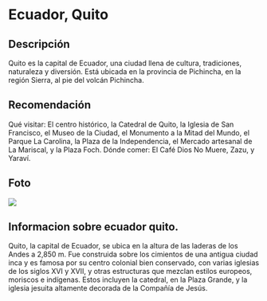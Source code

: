 # Ecuador, Quito


## Descripción

Quito es la capital de Ecuador, una ciudad llena de cultura, tradiciones, naturaleza y diversión. Está ubicada en la provincia de Pichincha, en la región Sierra, al pie del volcán Pichincha. 


## Recomendación


Qué visitar: El centro histórico, la Catedral de Quito, la Iglesia de San Francisco, el Museo de la Ciudad, el Monumento a la Mitad del Mundo, el Parque La Carolina, la Plaza de la Independencia, el Mercado artesanal de La Mariscal, y la Plaza Foch. 
Dónde comer: El Café Dios No Muere, Zazu, y Yaraví. 


## Foto


![](https://encrypted-tbn0.gstatic.com/images?q=tbn:ANd9GcQ94OEs9ooedL1nxU4c_wLPvF9WAvmu6cCpRQ&s)



## Informacion sobre ecuador quito.

Quito, la capital de Ecuador, se ubica en la altura de las laderas de los Andes a 2,850 m. Fue construida sobre los cimientos de una antigua ciudad inca y es famosa por su centro colonial bien conservado, con varias iglesias de los siglos XVI y XVII, y otras estructuras que mezclan estilos europeos, moriscos e indígenas. Estos incluyen la catedral, en la Plaza Grande, y la iglesia jesuita altamente decorada de la Compañía de Jesús. 

